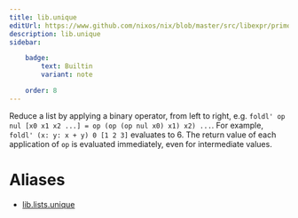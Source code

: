 ```yaml
---
title: lib.unique
editUrl: https://www.github.com/nixos/nix/blob/master/src/libexpr/primops.cc
description: lib.unique
sidebar:

    badge:
        text: Builtin
        variant: note

    order: 8
---
```


Reduce a list by applying a binary operator, from left to right,
e.g. `foldl' op nul [x0 x1 x2 ...] = op (op (op nul x0) x1) x2)
...`. For example, `foldl' (x: y: x + y) 0 [1 2 3]` evaluates to 6.
The return value of each application of `op` is evaluated immediately,
even for intermediate values.


# Aliases

- [lib.lists.unique](./reference/lib/lists/lib-lists-unique)


